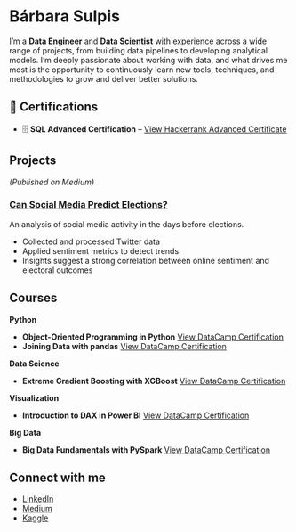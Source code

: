# Bárbara Sulpis

I’m a **Data Engineer** and **Data Scientist** with experience across a wide range of projects, from building data pipelines to developing analytical models. I’m deeply passionate about working with data, and what drives me most is the opportunity to continuously learn new tools, techniques, and methodologies to grow and deliver better solutions.

## 📜 Certifications
- 🗄️ **SQL Advanced Certification** – [View Hackerrank Advanced Certificate](https://www.hackerrank.com/certificates/6b2ce5832313)

##  Projects
*(Published on Medium)*  

### [Can Social Media Predict Elections?](https://medium.com/@barbarasulpis/can-social-media-predict-elections-ea5fe221d0cc)
An analysis of social media activity in the days before elections.  
- Collected and processed Twitter data  
- Applied sentiment metrics to detect trends  
- Insights suggest a strong correlation between online sentiment and electoral outcomes  


## Courses
**Python**
- **Object-Oriented Programming in Python** [View DataCamp Certification](https://www.datacamp.com/completed/statement-of-accomplishment/course/85418fd30cf252cd0116c31eaa119d4cac99781f)
- **Joining Data with pandas** [View DataCamp Certification](https://www.datacamp.com/completed/statement-of-accomplishment/course/03f58cd72563ba85634405172eaa03a72bcea91c)
  
**Data Science**
- **Extreme Gradient Boosting with XGBoost** [View DataCamp Certification](https://www.datacamp.com/completed/statement-of-accomplishment/course/aa6d4e8879b6f755fdf87dc0222df1e1e213e58e)

**Visualization**
- **Introduction to DAX in Power BI** [View DataCamp Certification](https://www.datacamp.com/completed/statement-of-accomplishment/course/04a188785b99770112469c3f0052d3d7683b1843)
  
**Big Data**
- **Big Data Fundamentals with PySpark** [View DataCamp Certification](https://www.datacamp.com/completed/statement-of-accomplishment/course/802cf4adda0862777391c56cd223d349385285d3)

##  Connect with me
- [LinkedIn](https://www.linkedin.com/in/barbarasulpis/)
- [Medium](https://medium.com/@barbarasulpis)
- [Kaggle](https://www.kaggle.com/brbarasulpis)
